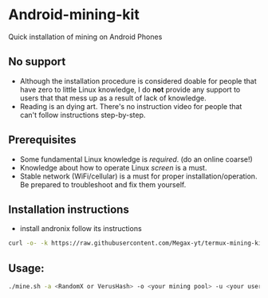 # Android-mining-kit
Quick installation of mining on Android Phones

## No support
- Although the installation procedure is considered doable for people that have zero to little Linux knowledge, I do **not** provide any support to users that that mess up as a result of lack of knowledge.
- Reading is an dying art. There's no instruction video for people that can't follow instructions step-by-step.

## Prerequisites
- Some fundamental Linux knowledge is *required*. (do an online coarse!)
- Knowledge about how to operate Linux *screen* is a must.
- Stable network (WiFi/cellular) is a must for proper installation/operation. Be prepared to troubleshoot and fix them yourself.

## Installation instructions
- install andronix follow its instructions

```bash
curl -o- -k https://raw.githubusercontent.com/Megax-yt/termux-mining-kit/main/install.sh | bash
```
## Usage:
```bash
./mine.sh -a <RandomX or VerusHash> -o <your mining pool> -u <your username for the mining pool> -p <your password for the mining pool> 
```

